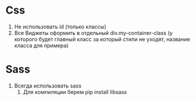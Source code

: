 ﻿
# Css

1. Не использовать id (только классы)
1. Все Виджеты оформить в отдельный div.my-container-class (у которого будет главный класс за который стили не уходят, название класса для примера)

# Sass

1. Всегда использовать sass
   1. Для компиляции берем
       pip install libsass
